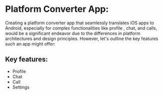# Platform Converter App:

Creating a platform converter app that seamlessly translates iOS apps to Android, especially for complex functionalities like profile , chat, and calls, would be a significant endeavor due to the differences in platform architectures and design principles. However, let's outline the key features such an app might offer:

## Key features:
- Profile
- Chat
- Call
- Settings

